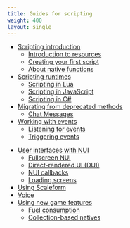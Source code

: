 ```yaml
---
title: Guides for scripting
weight: 400
layout: single
---
```


- [Scripting introduction](/docs/scripting-manual/introduction)
    - [Introduction to resources](/docs/scripting-manual/introduction/introduction-to-resources)
    - [Creating your first script](/docs/scripting-manual/introduction/creating-your-first-script)
    - [About native functions](/docs/scripting-manual/introduction/about-native-functions)
- [Scripting runtimes](/docs/scripting-manual/runtimes)
    - [Scripting in Lua](/docs/scripting-manual/runtimes/lua)
    - [Scripting in JavaScript](/docs/scripting-manual/runtimes/javascript)
    - [Scripting in C#](/docs/scripting-manual/runtimes/csharp)
- [Migrating from deprecated methods](/docs/scripting-manual/migrating-from-deprecated)
  - [Chat Messages](/docs/scripting-manual/migrating-from-deprecated/chat-messages)
- [Working with events](/docs/scripting-manual/working-with-events)
  - [Listening for events](/docs/scripting-manual/working-with-events/listening-for-events)
  - [Triggering events](/docs/scripting-manual/working-with-events/triggering-events)
<!--    - [Using events](/docs/scripting-manual/working-with-events/using-events) -->
<!--    - [Creating new events](/docs/scripting-manual/working-with-event/creating-new-events) -->
<!--    - [Server-client communication](/docs/scripting-manual/working-with-event/server-client-communication) -->
- [User interfaces with NUI](/docs/scripting-manual/nui-development)
  - [Fullscreen NUI](/docs/scripting-manual/nui-development/full-screen-nui)
  - [Direct-rendered UI (DUI)](/docs/scripting-manual/nui-development/dui)
  - [NUI callbacks](/docs/scripting-manual/nui-development/nui-callbacks)
  - [Loading screens](/docs/scripting-manual/nui-development/loading-screens)
- [Using Scaleform](/docs/scripting-manual/using-scaleform)
- [Voice](/docs/scripting-manual/voice)
- [Using new game features](/docs/scripting-manual/using-new-game-features)
  - [Fuel consumption](/docs/scripting-manual/using-new-game-features/fuel-consumption)
  - [Collection-based natives](/docs/scripting-manual/using-new-game-features/collection-based-natives)
